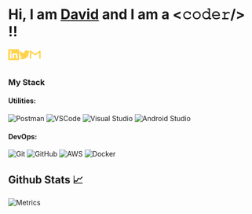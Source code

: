 <!-- Self Introduction-->
# Hi, I am [David](https://kohhuanyin.com/) and I am a <𝚌𝚘𝚍𝚎𝚛/> !!


[<img align="left" alt="David | LinkedIn" width="22px" src="./assets/linkedin.svg" />][linkedin]
[<img align="left" alt="David | Twitter" width="22px" src="./assets/twitter.svg" />][twitter]
[<img align="left" alt="David | Gmail" width="22px" src="./assets/gmail.svg" />][gmail]

<br>
<br>


### My Stack


#### Utilities:

![Postman](https://img.shields.io/badge/-Postman-FF6C37?style=flat&logo=postman&logoColor=white)
![VSCode](https://img.shields.io/badge/-VSCode-007ACC?style=flat&logo=visual-studio-code&logoColor=white)
![Visual Studio](https://img.shields.io/badge/-Visual%20Studio-5C2D91?style=flat&logo=visual-studio&logoColor=white)
![Android Studio](https://img.shields.io/badge/-Android%20Studio-3DDC84?style=flat&logo=android-studio&logoColor=white)

#### DevOps:

![Git](https://img.shields.io/badge/-Git-F05032?style=flat&logo=git&logoColor=white)
![GitHub](https://img.shields.io/badge/-Github-181717?style=flat&logo=github&logoColor=white)
![AWS](https://img.shields.io/badge/-Amazon%20Web%20Services-FF9900?style=flat&logo=amazon%20aws&logoColor=white)
![Docker](https://img.shields.io/badge/Docker-0db7ed?style=flat&logo=docker&logoColor=white)


<!--Github stats API-->
## Github Stats 📈
![Metrics](https://metrics.lecoq.io/alphonsekoh?template=classic&languages=1&lines=1&isocalendar=1&notable=1&achievements=1&base=header%2C%20activity%2C%20community%2C%20repositories%2C%20metadata&base.indepth=false&base.hireable=false&base.skip=false&isocalendar=false&isocalendar.duration=full-year&languages=false&languages.ignored=html%2C%20css&languages.limit=8&languages.threshold=0%25&languages.other=false&languages.colors=github&languages.sections=most-used&languages.indepth=false&languages.analysis.timeout=15&languages.categories=markup%2C%20programming&languages.recent.categories=markup%2C%20programming&languages.recent.load=300&languages.recent.days=14&lines=false&lines.sections=base&lines.repositories.limit=4&lines.history.limit=1&achievements=false&achievements.threshold=C&achievements.secrets=true&achievements.display=detailed&achievements.limit=0&notable=false&notable.from=organization&notable.repositories=false&notable.indepth=false&notable.types=commit&notable.self=false&config.timezone=Asia%2FSingapore&config.display=columns)



<!-- Constants -->
[linkedin]: https://www.linkedin.com/in/koh-huan-yin/
[gmail]: mailto:alphonsekoh@gmail.com
[twitter]: https://twitter.com/huan_xcv

